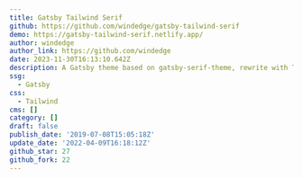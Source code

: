 ```yaml
---
title: Gatsby Tailwind Serif
github: https://github.com/windedge/gatsby-tailwind-serif
demo: https://gatsby-tailwind-serif.netlify.app/
author: windedge
author_link: https://github.com/windedge
date: 2023-11-30T16:13:10.642Z
description: A Gatsby theme based on gatsby-serif-theme, rewrite with Tailwind CSS.
ssg:
  - Gatsby
css:
  - Tailwind
cms: []
category: []
draft: false
publish_date: '2019-07-08T15:05:18Z'
update_date: '2022-04-09T16:18:12Z'
github_star: 27
github_fork: 22
---
```

